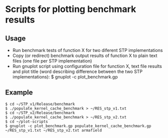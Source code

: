 # Scripts for plotting benchmark results
## Usage
- Run benchmark tests of function X for two diferent STP implementations
- Copy (or redirect) benchmark output results of function X to plain text files (one file per STP implementation) 
- Run gnuplot script using configuration file for function X, text file results and plot title (word describing difference between the two STP implementations):
$ gnuplot -c plot_benchmark.gp <configuration> <results-first-stp> <results-second-stp> <plot-title> 

## Example
```
$ cd ~/STP_v1/Release/benchmark
$ ./populate_kernel_cache_benchmark > ~/RES_stp_v1.txt
$ cd ~/STP_v2/Release/benchmark
$ ./populate_kernel_cache_benchmark > ~/RES_stp_v2.txt
$ cd ~/plot-scripts
$ gnuplot -c plot_benchmark.gp populate_kernel_cache_benchmark.gp ~/RES_stp_v1.txt ~/RES_stp_v2.txt armafield
```
